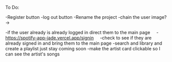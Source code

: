 To Do:

-Register button
-log out button
-Rename the project
-chain the user image? ->  


-if the user already is already logged in direct them to the main page
    -https://spotify-app-jade.vercel.app/signin
    -check to see if they are already signed in and bring them to the main page
-search and library and create a playlist just stay coming soon
-make the artist card clickable so I can see the artist's songs
